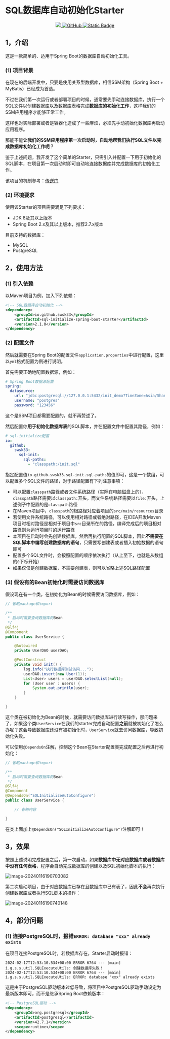 # SQL数据库自动初始化Starter

<p align="center">
	<a target="_blank" href="https://central.sonatype.com/search?smo=true&q=io.github.swsk33.sql-initialize-spring-boot-starter">
		<img src="https://img.shields.io/maven-central/v/io.github.swsk33/sql-initialize-spring-boot-starter" />
	</a>
	<a target="_blank" href="https://www.gnu.org/licenses/old-licenses/gpl-2.0.html">
		<img alt="GitHub" src="https://img.shields.io/github/license/swsk33/code-post">
	</a>
	<a target="_blank" href="https://www.azul.com/downloads/#downloads-table-zulu">
		<img alt="Static Badge" src="https://img.shields.io/badge/8%2B-blue?label=JDK">
	</a>
</p>


## 1，介绍

这是一款简单的、适用于Spring Boot的数据库自动初始化工具。

### (1) 项目背景

在现在的后端开发中，只要是使用关系型数据库，相信SSM架构（Spring Boot + MyBatis）已经成为首选。

不过在我们第一次运行或者部署项目的时候，通常要先手动连接数据库，执行一个SQL文件以创建数据库以及数据库表格完成**数据库的初始化工作**，这样我们的SSM应用程序才能够正常工作。

这样也对实际部署或者是容器化造成了一些麻烦，必须先手动初始化数据库再启动应用程序。

那能不能**让我们的SSM应用程序第一次启动时，自动地帮我们执行SQL文件以完成数据库初始化工作呢？**

鉴于上述问题，我开发了这个简单的Starter，只需引入并配置一下用于初始化的SQL脚本，在项目第一次启动时即可自动地连接数据库并完成数据库的初始化工作。

该项目的机制参考：[传送门](https://juejin.cn/post/7238522776055103544)

### (2) 环境要求

使用该Starter的项目需要满足下列要求：

- JDK 8及其以上版本
- Spring Boot 2.x及其以上版本，推荐2.7.x版本

目前支持的数据库：

- MySQL
- PostgreSQL

## 2，使用方法

### (1) 引入依赖

以Maven项目为例，加入下列依赖：

```xml
<!-- SQL数据库自动初始化 -->
<dependency>
	<groupId>io.github.swsk33</groupId>
	<artifactId>sql-initialize-spring-boot-starter</artifactId>
	<version>2.1.0</version>
</dependency>
```

### (2) 配置文件

然后就需要在Spring Boot的配置文件`application.properties`中进行配置，这里以`yml`格式配置为例进行说明。

首先需要正确地配置数据源，例如：

```yaml
# Spring Boot数据源配置
spring:
  datasource:
    url: "jdbc:postgresql://127.0.0.1:5432/init_demo?TimeZone=Asia/Shanghai"
    username: "postgres"
    password: "123456"
```

这个是SSM项目都需要配置的，就不再赘述了。

然后配置你**用于初始化数据库表**的SQL脚本，并在配置文件中配置其路径，例如：

```yaml
# sql-initialize配置
io:
  github:
    swsk33:
      sql-init:
        sql-paths:
          - "classpath:/init.sql"
```

指定配置值`io.github.swsk33.sql-init.sql-paths`的值即可，这是一个数组，可以配置多个SQL文件的路径，对于路径配置有下列注意事项：

- 可以配置`classpath`路径或者文件系统路径（实际在电脑磁盘上的），`classpath`路径需要以`classpath:`开头，而文件系统路径需要以`file:`开头，上述例子中配置的是`classpath`路径
- 在Maven项目中，`classpath`的根路径对应着项目的`src/main/resources`目录
- 若使用文件系统路径，可以使用相对路径或者绝对路径，在IDEA开发Maven项目时相对路径是相对于项目中`src`目录所在的路径，编译完成后的项目相对路径则为运行项目时的运行路径
- 本项目在启动时会先创建数据库，然后再执行配置的SQL脚本，因此**不需要在SQL脚本中编写创建数据库的语句**，只需要写创建表或者插入初始数据的语句即可
- 配置多个SQL文件时，会按照配置的顺序依次执行（从上至下，也就是从数组的`0`下标开始）
- 如果仅仅是创建数据库，不需要创建表，则可以省略上述SQL路径配置

### (3) 假设有的Bean初始化时需要访问数据库

假设现在有一个类，在初始化为Bean的时候需要访问数据库，例如：

```java
// 省略package和import

/**
 * 启动时需要查询数据库的Bean
 */
@Slf4j
@Component
public class UserService {

	@Autowired
	private UserDAO userDAO;

	@PostConstruct
	private void init() {
		log.info("执行数据库测试访问...");
		userDAO.insert(new User(1));
		List<User> users = userDAO.selectList(null);
		for (User user : users) {
			System.out.println(user);
		}
	}

}
```

这个类在被初始化为Bean的时候，就需要访问数据库进行读写操作，那问题来了，如果这个类`UserService`在我们的starter完成自动配置**之前**就被初始化了怎么办呢？这会导致数据库还没有被初始化时，`UserService`就去访问数据库，导致初始化失败。

可以使用`@DependsOn`注解，控制这个Bean在Starter配置类完成配置之后再进行初始化：

```java
// 省略package和import

/**
 * 启动时需要查询数据库的Bean
 */
@Slf4j
@Component
@DependsOn("SQLInitializeAutoConfigure")
public class UserService {

	// 省略内容

}
```

在类上面加上`@DependsOn("SQLInitializeAutoConfigure")`注解即可！

## 3，效果

按照上述说明完成配置之后，第一次启动，如果**数据库中无对应数据库或者数据库中没有任何表格**，程序会自动完成数据库的创建以及SQL初始化脚本的执行：

![image-20240116190703082](https://swsk33-note.oss-cn-shanghai.aliyuncs.com/image-20240116190703082.png)

第二次启动项目，由于对应数据库已存在且数据库中已有表了，因此**不会**再次执行创建数据库或者执行SQL脚本的操作：

![image-20240116190740148](https://swsk33-note.oss-cn-shanghai.aliyuncs.com/image-20240116190740148.png)

## 4，部分问题

### (1) 连接PostgreSQL时，报错`ERROR: database "xxx" already exists`

在项目连接PostgreSQL时，若数据库存在，Starter启动时报错：

```
2024-02-17T12:53:10.534+08:00 ERROR 6764 --- [main] i.g.s.s.util.SQLExecuteUtils: 创建数据库失败！
2024-02-17T12:53:10.534+08:00 ERROR 6764 --- [main] i.g.s.s.util.SQLExecuteUtils: ERROR: database "xxx" already exists
```

这是由于PostgreSQL驱动版本过低导致，将项目中PostgreSQL驱动手动设定为最新版本即可，而不是继承Spring Boot依赖版本：

```xml
<!-- PostgreSQL驱动 -->
<dependency>
	<groupId>org.postgresql</groupId>
	<artifactId>postgresql</artifactId>
	<version>42.7.1</version>
	<scope>runtime</scope>
</dependency>
```

